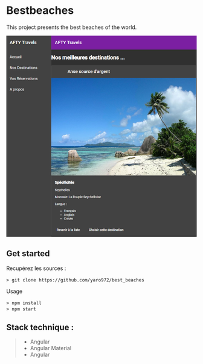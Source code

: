 # Bestbeaches

This project presents the best beaches of the world.

![Best Beaches](https://github.com/yaro972/best_beaches/blob/master/src/assets/img/beaches/Best_Beaches.png)

Get started
--
Recupérez les sources :
```
> git clone https://github.com/yaro972/best_beaches
```

Usage

```
> npm install
> npm start
```

Stack technique :
---
>* Angular
>* Angular Material
>* Angular 
